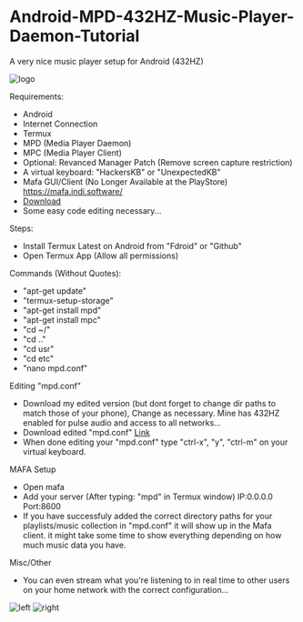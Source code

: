 # Android-MPD-432HZ-Music-Player-Daemon-Tutorial
A very nice music player setup for Android (432HZ)


![logo](https://github.com/user-attachments/assets/34efb8ec-2197-4a72-9b31-e8d6aef3db1c)


Requirements:

*   Android
*   Internet Connection
*   Termux
*   MPD (Media Player Daemon)
*   MPC (Media Player Client)
*   Optional: Revanced Manager Patch (Remove screen capture restriction)
*   A virtual keyboard: "HackersKB" or "UnexpectedKB"
*   Mafa GUI/Client (No Longer Available at the PlayStore) https://mafa.indi.software/
*   [Download](http://jellieware.rf.gd/MAFA.ver.mafa-2.0.2.build.760.apk)
*   Some easy code editing necessary...

  
Steps:

*   Install Termux Latest on Android from "Fdroid" or "Github"
*   Open Termux App (Allow all permissions)

  
Commands (Without Quotes):

*   "apt-get update"
*   "termux-setup-storage"
*   "apt-get install mpd"
*   "apt-get install mpc"
*   "cd ~/"
*   "cd .."
*   "cd usr"
*   "cd etc"
*   "nano mpd.conf"

  
Editing "mpd.conf"

*   Download my edited version (but dont forget to change dir paths to match those of your phone), Change as necessary. Mine has 432HZ enabled for pulse audio and access to all networks...
*   Download edited "mpd.conf" [Link](http://jellieware.rf.gd/mpd.conf)
*   When done editing your "mpd.conf" type "ctrl-x", "y", "ctrl-m" on your virtual keyboard.

  
MAFA Setup

*   Open mafa
*   Add your server (After typing: "mpd" in Termux window) IP:0.0.0.0 Port:8600
*   If you have successfuly added the correct directory paths for your playlists/music collection in "mpd.conf" it will show up in the Mafa client. it might take some time to show everything depending on how much music data you have.

  
Misc/Other

*   You can even stream what you're listening to in real time to other users on your home network with the correct configuration...

  
![left](https://github.com/user-attachments/assets/d29c6769-94cc-472c-909f-7c0e75d21b6b)
![right](https://github.com/user-attachments/assets/88810576-c5f5-464a-bf9c-ab585e7aa989)


